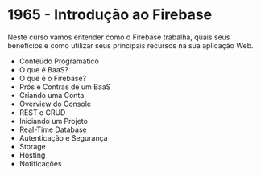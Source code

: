 # 1965 - Introdução ao Firebase

Neste curso vamos entender como o Firebase trabalha, quais seus benefícios e como utilizar seus principais recursos na sua aplicação Web.

* Conteúdo Programático
 * O que é BaaS?
 * O que é o Firebase?
 * Prós e Contras de um BaaS
 * Criando uma Conta
 * Overview do Console
 * REST e CRUD
 * Iniciando um Projeto
 * Real-Time Database
 * Autenticação e Segurança
 * Storage
 * Hosting
 * Notificações

